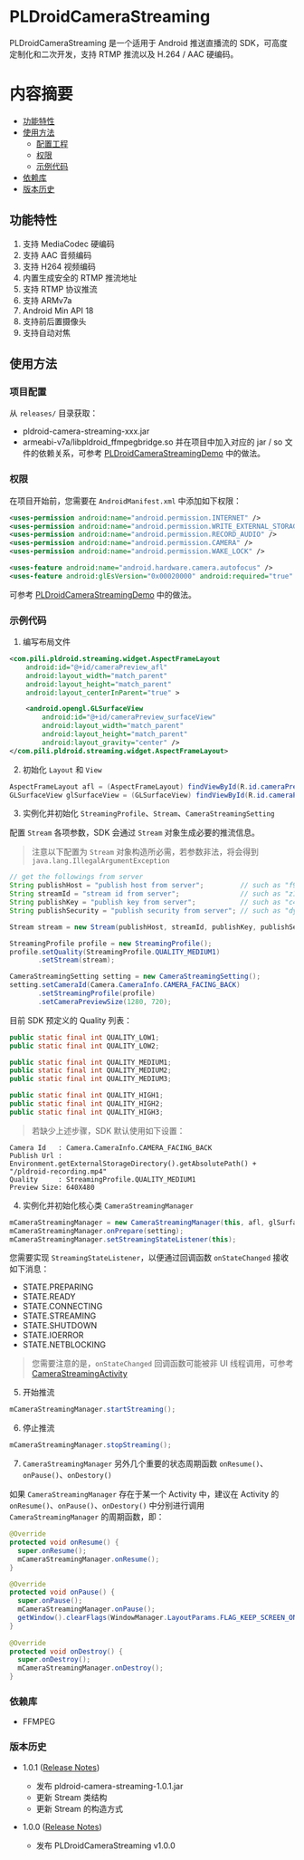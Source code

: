 # PLDroidCameraStreaming
PLDroidCameraStreaming 是一个适用于 Android 推送直播流的 SDK，可高度定制化和二次开发，支持 RTMP 推流以及 H.264 / AAC 硬编码。

# 内容摘要
- [功能特性](#功能特性)
- [使用方法](#使用方法)
  - [配置工程](#项目配置)
  - [权限](#权限)
  - [示例代码](#示例代码)
- [依赖库](#依赖库)
- [版本历史](#版本历史)

## 功能特性
1. 支持 MediaCodec 硬编码 
2. 支持 AAC 音频编码 
3. 支持 H264 视频编码 
4. 内置生成安全的 RTMP 推流地址
5. 支持 RTMP 协议推流
6. 支持 ARMv7a 
7. Android Min API 18 
8. 支持前后置摄像头 
9. 支持自动对焦

## 使用方法
### 项目配置
从 `releases/` 目录获取：

- pldroid-camera-streaming-xxx.jar
- armeabi-v7a/libpldroid_ffmpegbridge.so
并在项目中加入对应的 jar / so 文件的依赖关系，可参考 [PLDroidCameraStreamingDemo][1] 中的做法。

### 权限
在项目开始前，您需要在 `AndroidManifest.xml` 中添加如下权限：

```XML
<uses-permission android:name="android.permission.INTERNET" />
<uses-permission android:name="android.permission.WRITE_EXTERNAL_STORAGE" />
<uses-permission android:name="android.permission.RECORD_AUDIO" />
<uses-permission android:name="android.permission.CAMERA" />
<uses-permission android:name="android.permission.WAKE_LOCK" />

<uses-feature android:name="android.hardware.camera.autofocus" />
<uses-feature android:glEsVersion="0x00020000" android:required="true" />
```
可参考 [PLDroidCameraStreamingDemo][2] 中的做法。

### 示例代码
1) 编写布局文件
```XML
<com.pili.pldroid.streaming.widget.AspectFrameLayout
    android:id="@+id/cameraPreview_afl"
    android:layout_width="match_parent"
    android:layout_height="match_parent"
    android:layout_centerInParent="true" >

    <android.opengl.GLSurfaceView
        android:id="@+id/cameraPreview_surfaceView"
        android:layout_width="match_parent"
        android:layout_height="match_parent"
        android:layout_gravity="center" />
</com.pili.pldroid.streaming.widget.AspectFrameLayout>
```

2) 初始化 `Layout` 和 `View`
```JAVA
AspectFrameLayout afl = (AspectFrameLayout) findViewById(R.id.cameraPreview_afl);
GLSurfaceView glSurfaceView = (GLSurfaceView) findViewById(R.id.cameraPreview_surfaceView);
```

3) 实例化并初始化 `StreamingProfile`、`Stream`、`CameraStreamingSetting`

配置 `Stream` 各项参数，SDK 会通过 `Stream` 对象生成必要的推流信息。

>注意以下配置为 `Stream` 对象构造所必需，若参数非法，将会得到 `java.lang.IllegalArgumentException` 

```JAVA
// get the followings from server
String publishHost = "publish host from server";         // such as "f9zdwh.pub.z1.pili.qiniup.com"
String streamId = "stream id from server";               // such as "z1.live.558cf018e3ba570400000010"
String publishKey = "publish key from server";           // such as "c4da83f14319d349"
String publishSecurity = "publish security from server"; // such as "dynamic" or "static", "dynamic" is recommended 
```

```JAVA
Stream stream = new Stream(publishHost, streamId, publishKey, publishSecurity);

StreamingProfile profile = new StreamingProfile();
profile.setQuality(StreamingProfile.QUALITY_MEDIUM1)
       .setStream(stream);

CameraStreamingSetting setting = new CameraStreamingSetting();
setting.setCameraId(Camera.CameraInfo.CAMERA_FACING_BACK)
       .setStreamingProfile(profile)
       .setCameraPreviewSize(1280, 720);
```

目前 SDK 预定义的 Quality 列表：
```JAVA
public static final int QUALITY_LOW1;
public static final int QUALITY_LOW2;

public static final int QUALITY_MEDIUM1;
public static final int QUALITY_MEDIUM2;
public static final int QUALITY_MEDIUM3;

public static final int QUALITY_HIGH1;
public static final int QUALITY_HIGH2;
public static final int QUALITY_HIGH3;
```

>若缺少上述步骤，SDK 默认使用如下设置：
```
Camera Id   : Camera.CameraInfo.CAMERA_FACING_BACK
Publish Url : Environment.getExternalStorageDirectory().getAbsolutePath() + "/pldroid-recording.mp4"
Quality     : StreamingProfile.QUALITY_MEDIUM1
Preview Size: 640X480
```

4) 实例化并初始化核心类 `CameraStreamingManager`
```JAVA
mCameraStreamingManager = new CameraStreamingManager(this, afl, glSurfaceView);
mCameraStreamingManager.onPrepare(setting);
mCameraStreamingManager.setStreamingStateListener(this);
```

您需要实现 `StreamingStateListener`，以便通过回调函数 `onStateChanged` 接收如下消息：
- STATE.PREPARING
- STATE.READY
- STATE.CONNECTING
- STATE.STREAMING
- STATE.SHUTDOWN
- STATE.IOERROR
- STATE.NETBLOCKING

>您需要注意的是，`onStateChanged` 回调函数可能被非 UI 线程调用，可参考 [CameraStreamingActivity][3] 

5) 开始推流
```JAVA
mCameraStreamingManager.startStreaming();
```

6) 停止推流
```JAVA
mCameraStreamingManager.stopStreaming();
```

7) `CameraStreamingManager` 另外几个重要的状态周期函数 `onResume()`、`onPause()`、`onDestory()`

如果 `CameraStreamingManager` 存在于某一个 Activity 中，建议在 Activity 的 `onResume()`、`onPause()`、`onDestory()` 中分别进行调用 `CameraStreamingManager` 的周期函数，即：

```JAVA
@Override
protected void onResume() {
  super.onResume();
  mCameraStreamingManager.onResume();
}

@Override
protected void onPause() {
  super.onPause();
  mCameraStreamingManager.onPause();
  getWindow().clearFlags(WindowManager.LayoutParams.FLAG_KEEP_SCREEN_ON);
}
    
@Override
protected void onDestroy() {
  super.onDestroy();
  mCameraStreamingManager.onDestroy();
}
```

### 依赖库
- FFMPEG

### 版本历史
* 1.0.1 ([Release Notes][5])
  - 发布 pldroid-camera-streaming-1.0.1.jar
  - 更新 Stream 类结构
  - 更新 Stream 的构造方式

* 1.0.0 ([Release Notes][4])
  - 发布 PLDroidCameraStreaming v1.0.0


[1]: /PLDroidCameraStreamingDemo
[2]: /PLDroidCameraStreamingDemo/app/src/main/AndroidManifest.xml
[3]: /PLDroidCameraStreamingDemo/app/src/main/java/com/pili/pldroid/streaming/camera/demo/CameraStreamingActivity.java
[4]: /ReleaseNotes/release-notes-1.0.0.md
[5]: /ReleaseNotes/release-notes-1.0.1.md
